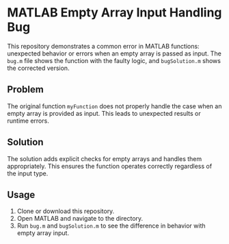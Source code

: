 # MATLAB Empty Array Input Handling Bug

This repository demonstrates a common error in MATLAB functions: unexpected behavior or errors when an empty array is passed as input.  The `bug.m` file shows the function with the faulty logic, and `bugSolution.m` shows the corrected version.

## Problem
The original function `myFunction` does not properly handle the case when an empty array is provided as input. This leads to unexpected results or runtime errors.

## Solution
The solution adds explicit checks for empty arrays and handles them appropriately. This ensures the function operates correctly regardless of the input type.

## Usage
1. Clone or download this repository.
2. Open MATLAB and navigate to the directory.
3. Run `bug.m` and `bugSolution.m` to see the difference in behavior with empty array input.